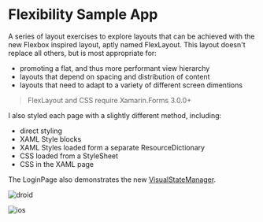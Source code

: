 # Flexibility Sample App
A series of layout exercises to explore layouts that can be achieved with the new Flexbox inspired layout, aptly named FlexLayout. This layout doesn't replace all others, but is most appropriate for:
- promoting a flat, and thus more performant view hierarchy
- layouts that depend on spacing and distribution of content
- layouts that need to adapt to a variety of different screen dimentions

> FlexLayout and CSS require Xamarin.Forms 3.0.0+

I also styled each page with a slightly different method, including:
- direct styling
- XAML Style blocks
- XAML Styles loaded form a separate ResourceDictionary
- CSS loaded from a StyleSheet
- CSS in the XAML page

The LoginPage also demonstrates the new [VisualStateManager](https://github.com/xamarin/Xamarin.Forms/pull/1405).

![droid](https://raw.githubusercontent.com/davidortinau/flexibility/master/Screenshots/droid.gif)

![ios](https://raw.githubusercontent.com/davidortinau/flexibility/master/Screenshots/ios.gif)
